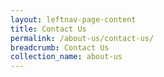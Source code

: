 ```yaml
---
layout: leftnav-page-content
title: Contact Us
permalink: /about-us/contact-us/
breadcrumb: Contact Us
collection_name: about-us
---
```

